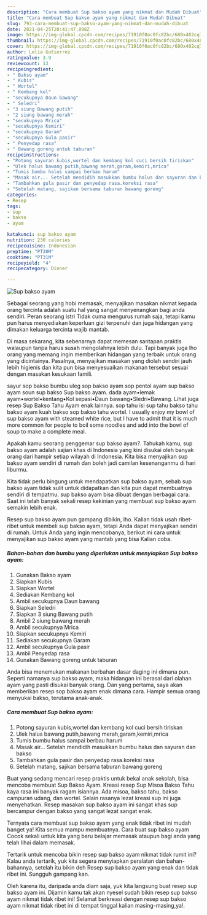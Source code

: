 ```yaml
---
description: "Cara membuat Sup bakso ayam yang nikmat dan Mudah Dibuat"
title: "Cara membuat Sup bakso ayam yang nikmat dan Mudah Dibuat"
slug: 793-cara-membuat-sup-bakso-ayam-yang-nikmat-dan-mudah-dibuat
date: 2021-04-25T20:41:47.898Z
image: https://img-global.cpcdn.com/recipes/71910f0ac0fc82bc/680x482cq70/sup-bakso-ayam-foto-resep-utama.jpg
thumbnail: https://img-global.cpcdn.com/recipes/71910f0ac0fc82bc/680x482cq70/sup-bakso-ayam-foto-resep-utama.jpg
cover: https://img-global.cpcdn.com/recipes/71910f0ac0fc82bc/680x482cq70/sup-bakso-ayam-foto-resep-utama.jpg
author: Lelia Gutierrez
ratingvalue: 3.9
reviewcount: 13
recipeingredient:
- " Bakso ayam"
- " Kubis"
- " Wortel"
- " Kembang kol"
- "secukupnya Daun bawang"
- " Seledri"
- "3 siung Bawang putih"
- "2 siung bawang merah"
- "secukupnya Mrica"
- "secukupnya Kemiri"
- "secukupnya Garam"
- "secukupnya Gula pasir"
- " Penyedap rasa"
- " Bawang goreng untuk taburan"
recipeinstructions:
- "Potong sayuran kubis,wortel dan kembang kol cuci bersih tiriskan"
- "Ulek halus bawang putih,bawang merah,garam,kemiri,mrica"
- "Tumis bumbu halus sampai berbau harum"
- "Masak air... Setelah mendidih masukkan bumbu halus dan sayuran dan bakso"
- "Tambahkan gula pasir dan penyedap rasa.koreksi rasa"
- "Setelah matang, sajikan bersama taburan bawang goreng"
categories:
- Resep
tags:
- sup
- bakso
- ayam

katakunci: sup bakso ayam 
nutrition: 230 calories
recipecuisine: Indonesian
preptime: "PT30M"
cooktime: "PT31M"
recipeyield: "4"
recipecategory: Dinner

---
```



![Sup bakso ayam](https://img-global.cpcdn.com/recipes/71910f0ac0fc82bc/680x482cq70/sup-bakso-ayam-foto-resep-utama.jpg)

Sebagai seorang yang hobi memasak, menyajikan masakan nikmat kepada orang tercinta adalah suatu hal yang sangat menyenangkan bagi anda sendiri. Peran seorang istri Tidak cuma mengurus rumah saja, tetapi kamu pun harus menyediakan keperluan gizi terpenuhi dan juga hidangan yang dimakan keluarga tercinta wajib mantab.

Di masa  sekarang, kita sebenarnya dapat memesan santapan praktis walaupun tanpa harus susah mengolahnya lebih dulu. Tapi banyak juga lho orang yang memang ingin memberikan hidangan yang terbaik untuk orang yang dicintainya. Pasalnya, menyajikan masakan yang diolah sendiri jauh lebih higienis dan kita pun bisa menyesuaikan makanan tersebut sesuai dengan masakan kesukaan famili. 

sayur sop bakso bumbu uleg sop bakso ayam sop pentol ayam sup bakso ayam soun sup bakso Sup bakso ayam. dada ayam•lemak ayam•wortel•kentang•Kol sepasi•Daun bawang•Sledri•Bawang. Lihat juga resep Sup Bakso Tahu Ayam enak lainnya. sop tahu isi sup tahu bakso tahu bakso ayam kuah bakso sop bakso tahu wortel. I usually enjoy my bowl of sup bakso ayam with steamed white rice, but I have to admit that it is much more common for people to boil some noodles and add into the bowl of soup to make a complete meal.

Apakah kamu seorang penggemar sup bakso ayam?. Tahukah kamu, sup bakso ayam adalah sajian khas di Indonesia yang kini disukai oleh banyak orang dari hampir setiap wilayah di Indonesia. Kita bisa menyajikan sup bakso ayam sendiri di rumah dan boleh jadi camilan kesenanganmu di hari liburmu.

Kita tidak perlu bingung untuk mendapatkan sup bakso ayam, sebab sup bakso ayam tidak sulit untuk didapatkan dan kita pun dapat membuatnya sendiri di tempatmu. sup bakso ayam bisa dibuat dengan berbagai cara. Saat ini telah banyak sekali resep kekinian yang membuat sup bakso ayam semakin lebih enak.

Resep sup bakso ayam pun gampang dibikin, lho. Kalian tidak usah ribet-ribet untuk membeli sup bakso ayam, tetapi Anda dapat menyajikan sendiri di rumah. Untuk Anda yang ingin mencobanya, berikut ini cara untuk menyajikan sup bakso ayam yang mantab yang bisa Kalian coba.

<!--inarticleads1-->

##### Bahan-bahan dan bumbu yang diperlukan untuk menyiapkan Sup bakso ayam:

1. Gunakan  Bakso ayam
1. Siapkan  Kubis
1. Siapkan  Wortel
1. Sediakan  Kembang kol
1. Ambil secukupnya Daun bawang
1. Siapkan  Seledri
1. Siapkan 3 siung Bawang putih
1. Ambil 2 siung bawang merah
1. Ambil secukupnya Mrica
1. Siapkan secukupnya Kemiri
1. Sediakan secukupnya Garam
1. Ambil secukupnya Gula pasir
1. Ambil  Penyedap rasa
1. Gunakan  Bawang goreng untuk taburan


Anda bisa menemukan makanan berbahan dasar daging ini dimana pun. Seperti namanya sup bakso ayam, maka hidangan ini berasal dari olahan ayam yang pasti disukai banyak orang. Dan yang pertama, saya akan memberikan resep sop bakso ayam enak dimana cara. Hampir semua orang menyukai bakso, terutama anak-anak. 

<!--inarticleads2-->

##### Cara membuat Sup bakso ayam:

1. Potong sayuran kubis,wortel dan kembang kol cuci bersih tiriskan
1. Ulek halus bawang putih,bawang merah,garam,kemiri,mrica
1. Tumis bumbu halus sampai berbau harum
1. Masak air... Setelah mendidih masukkan bumbu halus dan sayuran dan bakso
1. Tambahkan gula pasir dan penyedap rasa.koreksi rasa
1. Setelah matang, sajikan bersama taburan bawang goreng


Buat yang sedang mencari resep praktis untuk bekal anak sekolah, bisa mencoba membuat Sup Bakso Ayam. Kreasi resep Sup Misoa Bakso Tahu kaya rasa ini banyak ragam isiannya. Ada misoa, bakso tahu, bakso campuran udang, dan wortel. Selain rasanya lezat kreasi sup ini juga menyehatkan. Resep masakan sup bakso ayam ini sangat khas sup bercampur dengan bakso yang sangat lezat sangat enak. 

Ternyata cara membuat sup bakso ayam yang enak tidak ribet ini mudah banget ya! Kita semua mampu membuatnya. Cara buat sup bakso ayam Cocok sekali untuk kita yang baru belajar memasak ataupun bagi anda yang telah lihai dalam memasak.

Tertarik untuk mencoba bikin resep sup bakso ayam nikmat tidak rumit ini? Kalau anda tertarik, yuk kita segera menyiapkan peralatan dan bahan-bahannya, setelah itu bikin deh Resep sup bakso ayam yang enak dan tidak ribet ini. Sungguh gampang kan. 

Oleh karena itu, daripada anda diam saja, yuk kita langsung buat resep sup bakso ayam ini. Dijamin kamu tak akan nyesel sudah bikin resep sup bakso ayam nikmat tidak ribet ini! Selamat berkreasi dengan resep sup bakso ayam nikmat tidak ribet ini di tempat tinggal kalian masing-masing,ya!.

